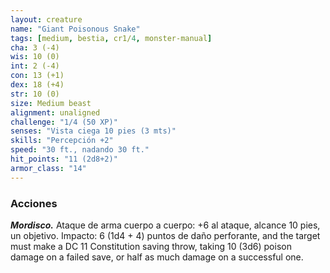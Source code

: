 ```yaml
---
layout: creature
name: "Giant Poisonous Snake"
tags: [medium, bestia, cr1/4, monster-manual]
cha: 3 (-4)
wis: 10 (0)
int: 2 (-4)
con: 13 (+1)
dex: 18 (+4)
str: 10 (0)
size: Medium beast
alignment: unaligned
challenge: "1/4 (50 XP)"
senses: "Vista ciega 10 pies (3 mts)"
skills: "Percepción +2"
speed: "30 ft., nadando 30 ft."
hit_points: "11 (2d8+2)"
armor_class: "14"
---
```


### Acciones

***Mordisco.*** Ataque de arma cuerpo a cuerpo: +6 al ataque, alcance 10 pies, un objetivo. Impacto: 6 (1d4 + 4) puntos de daño perforante, and the target must make a DC 11 Constitution saving throw, taking 10 (3d6) poison damage on a failed save, or half as much damage on a successful one.